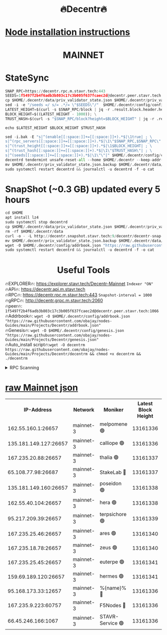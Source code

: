 <h1 align="center"> 🔥Decentr🔥</h1>

[Node installation instructions](https://github.com/obajay/nodes-Guides/tree/main/Projects/Decentr)
=
<h1 align="center"> MAINNET</h1>

# StateSync
```python
SNAP_RPC=https://decentr.rpc.m.stavr.tech:443
SEEDS=1f5497f2b4f6adb3b803c17c3b005f637fcaec2d@decentr.peer.stavr.tech:1066
cp $HOME/.decentr/data/priv_validator_state.json $HOME/.decentr/priv_validator_state.json.backup
sed -i -e "/seeds =/ s/= .*/= \"$SEEDS\"/"  $HOME/.decentr/config/config.toml
LATEST_HEIGHT=$(curl -s $SNAP_RPC/block | jq -r .result.block.header.height); \
BLOCK_HEIGHT=$((LATEST_HEIGHT - 1000)); \
TRUST_HASH=$(curl -s "$SNAP_RPC/block?height=$BLOCK_HEIGHT" | jq -r .result.block_id.hash)

echo $LATEST_HEIGHT $BLOCK_HEIGHT $TRUST_HASH

sed -i.bak -E "s|^(enable[[:space:]]+=[[:space:]]+).*$|\1true| ; \
s|^(rpc_servers[[:space:]]+=[[:space:]]+).*$|\1\"$SNAP_RPC,$SNAP_RPC\"| ; \
s|^(trust_height[[:space:]]+=[[:space:]]+).*$|\1$BLOCK_HEIGHT| ; \
s|^(trust_hash[[:space:]]+=[[:space:]]+).*$|\1\"$TRUST_HASH\"| ; \
s|^(seeds[[:space:]]+=[[:space:]]+).*$|\1\"\"|" $HOME/.decentr/config/config.toml
decentrd tendermint unsafe-reset-all --home $HOME/.decentr --keep-addr-book
mv $HOME/.decentr/priv_validator_state.json.backup $HOME/.decentr/data/priv_validator_state.json
sudo systemctl restart decentrd && journalctl -u decentrd -f -o cat
```
# SnapShot (~0.3 GB) updated every 5 hours
```python
cd $HOME
apt install lz4
sudo systemctl stop decentrd
cp $HOME/.decentr/data/priv_validator_state.json $HOME/.decentr/priv_validator_state.json.backup
rm -rf $HOME/.decentr/data
curl -o - -L http://decentr.snapshot.stavr.tech:9/decentr/decentr-snap.tar.lz4 | lz4 -c -d - | tar -x -C $HOME/.decentr --strip-components 2
mv $HOME/.decentr/priv_validator_state.json.backup $HOME/.decentr/data/priv_validator_state.json
wget -O $HOME/.decentr/config/addrbook.json "https://raw.githubusercontent.com/obajay/nodes-Guides/main/Projects/Decentr/addrbook.json"
sudo systemctl restart decentrd && journalctl -u decentrd -f -o cat
```

 <h1 align="center"> Useful Tools</h1>

🔥EXPLORER🔥:     https://explorer.stavr.tech/Decentr-Mainnet        `Indexer "ON"` \
🔥API🔥:          https://decentr.api.m.stavr.tech \
🔥RPC🔥:          https://decentr.rpc.m.stavr.tech:443              `Snapshot-interval = 1000` \
🔥gRPC🔥:         http://decentr.grpc.m.stavr.tech:2060 \
🔥peer🔥:         `1f5497f2b4f6adb3b803c17c3b005f637fcaec2d@decentr.peer.stavr.tech:1066` \
🔥Addrbook🔥:  `wget -O $HOME/.decentr/config/addrbook.json "https://raw.githubusercontent.com/obajay/nodes-Guides/main/Projects/Decentr/addrbook.json"` \
🔥Genesis🔥:  `wget -O $HOME/.decentr/config/genesis.json "https://raw.githubusercontent.com/obajay/nodes-Guides/main/Projects/Decentr/genesis.json"` \
🔥Auto_install script🔥:`wget -O decentrm https://raw.githubusercontent.com/obajay/nodes-Guides/main/Projects/Decentr/decentrm && chmod +x decentrm && ./decentrm`

<details>
<summary>RPC Scanning</summary>

<h2 align="center"> We scan nodes in real time every 4 hours. And we provide the final result of RPC endpoints.
We cannot influence the operation of these nodes in any way. </h2>


```python
If Voting Power is higher than 0 --> then the Node is a validator of the network and may be subject to attack and be a potential threat to the chain.
```
```python
We marked such validators with a red symbol
```

</details>

[raw Mainnet json](https://rpc-check.decentrm.stavr.tech/decentrm/rpc-decentrm-result.json)
=



<table><tr><th>IP-Address</th><th>Network</th><th>Moniker</th><th>Latest Block Height</th><th>Earliest Block Height</th><th>Catching Up</th><th>Tx Index</th><th>Voting Power</th><th>Scan Time</th></tr><tr><td>162.55.160.1:26657</td><td>mainnet-3</td><td>melpomene 🟢</td><td>13161336</td><td>1688950</td><td>False</td><td>on</td><td>0</td><td>2024-03-04T00:38:43.420059014UTC</td></tr><tr><td>135.181.149.127:26657</td><td>mainnet-3</td><td>calliope 🟢</td><td>13161336</td><td>1688950</td><td>False</td><td>on</td><td>0</td><td>2024-03-04T00:38:45.766633745UTC</td></tr><tr><td>167.235.20.88:26657</td><td>mainnet-3</td><td>thalia 🟢</td><td>13161337</td><td>1688950</td><td>False</td><td>on</td><td>0</td><td>2024-03-04T00:38:51.341418591UTC</td></tr><tr><td>65.108.77.98:26687</td><td>mainnet-3</td><td>StakeLab 🔴</td><td>13161337</td><td>1688950</td><td>False</td><td>on</td><td>5501236</td><td>2024-03-04T00:38:51.676378098UTC</td></tr><tr><td>135.181.149.160:26657</td><td>mainnet-3</td><td>poseidon 🟢</td><td>13161338</td><td>1688950</td><td>False</td><td>on</td><td>0</td><td>2024-03-04T00:38:56.055115395UTC</td></tr><tr><td>162.55.40.104:26657</td><td>mainnet-3</td><td>hera 🟢</td><td>13161338</td><td>1688950</td><td>False</td><td>on</td><td>0</td><td>2024-03-04T00:38:58.321817473UTC</td></tr><tr><td>95.217.209.39:26657</td><td>mainnet-3</td><td>terpsichore 🟢</td><td>13161339</td><td>1688950</td><td>False</td><td>on</td><td>0</td><td>2024-03-04T00:39:02.701360285UTC</td></tr><tr><td>167.235.25.46:26657</td><td>mainnet-3</td><td>ares 🟢</td><td>13161340</td><td>1688950</td><td>False</td><td>on</td><td>0</td><td>2024-03-04T00:39:07.005267664UTC</td></tr><tr><td>167.235.18.78:26657</td><td>mainnet-3</td><td>zeus 🟢</td><td>13161340</td><td>1688950</td><td>False</td><td>on</td><td>0</td><td>2024-03-04T00:39:09.282906573UTC</td></tr><tr><td>167.235.25.45:26657</td><td>mainnet-3</td><td>euterpe 🟢</td><td>13161341</td><td>1688950</td><td>False</td><td>on</td><td>0</td><td>2024-03-04T00:39:11.536488988UTC</td></tr><tr><td>159.69.189.120:26657</td><td>mainnet-3</td><td>hermes 🟢</td><td>13161341</td><td>1688950</td><td>False</td><td>on</td><td>0</td><td>2024-03-04T00:39:13.778687304UTC</td></tr><tr><td>95.168.173.33:12657</td><td>mainnet-3</td><td>%{name}% 🔴</td><td>13161336</td><td>8964001</td><td>False</td><td>on</td><td>4278000</td><td>2024-03-04T00:38:46.819338097UTC</td></tr><tr><td>167.235.9.223:60757</td><td>mainnet-3</td><td>F5Nodes 🔴</td><td>13161336</td><td>12380001</td><td>False</td><td>off</td><td>562</td><td>2024-03-04T00:38:47.042022649UTC</td></tr><tr><td>66.45.246.166:1067</td><td>mainnet-3</td><td>STAVR-Service 🟢</td><td>13161336</td><td>13160001</td><td>False</td><td>on</td><td>0</td><td>2024-03-04T00:38:46.343889672UTC</td></tr></table>
